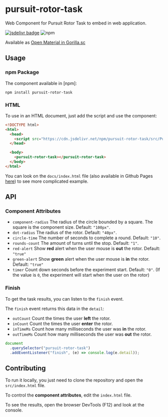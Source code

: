 # pursuit-rotor-task

Web Component for Pursuit Rotor Task to embed in web application.

[![jsdelivr badge](https://data.jsdelivr.com/v1/package/npm/pursuit-rotor-task/badge)](https://www.jsdelivr.com/package/npm/pursuit-rotor-task)
![npm](https://img.shields.io/npm/dy/pursuit-rotor-task?label=npm&style=flat-square)

Available as [Open Material in Gorilla.sc](https://gorilla.sc/openmaterials/107129)

## Usage

### npm Package

The component available in [npm]:

`npm install pursuit-rotor-task`

### HTML

To use in an HTML document, just add the script and use the component:

```html
<!DOCTYPE html>
<html>
  <head>
    <script src="https://cdn.jsdelivr.net/npm/pursuit-rotor-task/src/PursuitRotorTask.min.js"></script>
  </head>

  <body>
    <pursuit-rotor-task></pursuit-rotor-task>
  </body>
</html>
```

You can look on the `docs/index.html` file (also available in Github Pages [here](https://baruchiro.github.io/pursuit-rotor-task)) to see more complicated example.

## API

### Component Attributes

- `component-radius` The radius of the circle bounded by a square. The square is the component size. Default: `"100px"`.
- `dot-radius` The radius of the rotor. Default: `"40px"`.
- `circle-time` The number of seconds to complete a round. Default: `"10"`.
- `rounds-count` The amount of turns until the stop. Default: `"1"`.
- `red-alert` Show **red** alert when the user mouse is **out** the rotor. Default: `"true"`
- `green-alert` Show **green** alert when the user mouse is **in** the rotor. Default: `"true"`
- `timer` Count down seconds before the experiment start. Default: `"0"`. (If the value is `0`, the experiment will start when the user on the rotor)

### Finish

To get the task results, you can listen to the `finish` event.

The `finish` event returns this data in the `detail`:

- `outCount` Count the times the user **left** the rotor.
- `inCount` Count the times the user **enter** the rotor.
- `inTimeMs` Count how many milliseconds the user was **in** the rotor.
- `outTimeMs` Count how many milliseconds the user was **out** the rotor.

```js
document
  .querySelector("pursuit-rotor-task")
  .addEventListener("finish", (e) => console.log(e.detail));
```

## Contributing

To run it locally, you just need to clone the repository and open the `src/index.html` file.

To control the **component attributes**, edit the `index.html` file.

To see the results, open the browser DevTools (F12) and look at the console.
